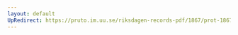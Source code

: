 ```yaml
---
layout: default
UpRedirect: https://pruto.im.uu.se/riksdagen-records-pdf/1867/prot-1867--fk--516/prot-1867--fk--516_001.pdf
---
```

